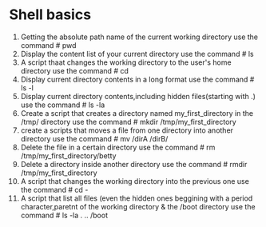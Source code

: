 # Shell basics
1. Getting the absolute path name of the current working directory
   use the command # pwd
2. Display the content list of your current directory
   use the command # ls
3. A script thaat changes the working directory to the user's home directory
   use the command  # cd
4. Display current directory contents in a long format
   use the command # ls -l
5. Display current directory contents,including hidden files(starting with .)
   use the command # ls -la
6. Create a script that creates a directory named my_first_directory in the /tmp/ directory
   use the command # mkdir /tmp/my_first_directory
7. create a scripts that moves a file from one directory into another directory
   use the command # mv  /dirA  /dirB/
8. Delete the file in a certain directory
   use the command # rm /tmp/my_first_directory/betty
9. Delete a directory inside another directory
   use the command # rmdir /tmp/my_first_directory
10. A script that changes the working directory into the previous one
   use the command # cd -
11. A script that list all files (even the hidden ones beggining with a period character,paretnt of the working directory & the /boot directory
    use the command # ls -la . .. /boot
